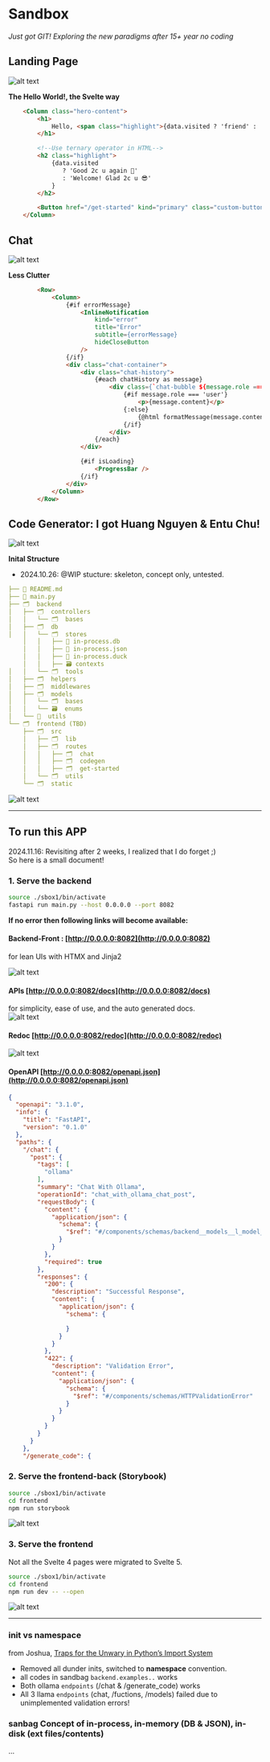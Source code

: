 
# Sandbox 
_Just got GIT! Exploring the new paradigms after 15+ year no coding_

## Landing Page

![alt text](_docs/image.png)

**The Hello World!, the Svelte way**  
```html
    <Column class="hero-content">
        <h1>
            Hello, <span class="highlight">{data.visited ? 'friend' : 'stranger'}!</span>
        </h1>

        <!--Use ternary operator in HTML-->
        <h2 class="highlight">
            {data.visited
               ? 'Good 2c u again 🤩'
               : 'Welcome! Glad 2c u 😎'
            }
        </h2>

        <Button href="/get-started" kind="primary" class="custom-button">Get Started</Button>
    </Column>
```                

## Chat
![alt text](_docs/image-1.png)

**Less Clutter**
```html
        <Row>
            <Column>
                {#if errorMessage}
                    <InlineNotification
                        kind="error"
                        title="Error"
                        subtitle={errorMessage}
                        hideCloseButton
                    />
                {/if}
                <div class="chat-container">
                    <div class="chat-history">
                        {#each chatHistory as message}
                            <div class={`chat-bubble ${message.role === 'user' ? 'user-bubble' : 'ai-bubble'}`}>
                                {#if message.role === 'user'}
                                    <p>{message.content}</p>
                                {:else}
                                    {@html formatMessage(message.content)}
                                {/if}
                            </div>
                        {/each}
                    </div>

                    {#if isLoading}
                        <ProgressBar />
                    {/if}
                </div>
            </Column>
        </Row>
```

## Code Generator: I got Huang Nguyen & Entu Chu! 

![alt text](_docs/image-2.png)

**Inital Structure**
- 2024.10.26: @WIP stucture: skeleton, concept only, untested.   

```yaml
├── 📑 README.md
├── 📑 main.py
├── 🗂️  backend
│   ├── 🗂️  controllers
│   │   └── 🗂️  bases
│   ├── 🗂️  db
│   │   └── 🗂️  stores
    │   │   ├── 📑 in-process.db
    │   │   ├── 📑 in-process.json
    │   │   ├── 📑 in-process.duck
    │   │   ├── 🗃️ contexts
│   │   └── 🗂️  tools
│   ├── 🗂️  helpers
│   ├── 🗂️  middlewares
│   ├── 🗂️  models
│   │   └── 🗂️  bases
│   │   └── 🗃️  enums
│   └── 🧰  utils
└── 🗂️  frontend (TBD)
    ├── 🗂️  src
    │   ├── 🗂️  lib
    │   ├── 🗂️  routes
    │   │   ├── 🗂️  chat
    │   │   ├── 🗂️  codegen
    │   │   ├── 🗂️  get-started
    │   └── 🗂️  utils
    └── 🗂️  static
```    



![alt text](_docs/image-3.png)

---

## To run this APP
2024.11.16: Revisiting after 2 weeks, I realized that I do forget ;)  
So here is a small document!

### 1. Serve the backend
   ```bash
   source ./sbox1/bin/activate
   fastapi run main.py --host 0.0.0.0 --port 8082
   ```

**If no error then following links will become available:**  

#### Backend-Front : [http://0.0.0.0:8082](http://0.0.0.0:8082) 
  for lean UIs with HTMX and Jinja2 
  
   ![alt text](_docs/image-3a.png "alt text")
   
#### APIs [http://0.0.0.0:8082/docs](http://0.0.0.0:8082/docs)
for simplicity, ease of use, and the auto generated docs.  
   ![alt text](_docs/image-1a.png)


#### Redoc [http://0.0.0.0:8082/redoc](http://0.0.0.0:8082/redoc)
   ![alt text](_docs/image-2a.png)

  
#### OpenAPI [http://0.0.0.0:8082/openapi.json](http://0.0.0.0:8082/openapi.json)
```json
{
  "openapi": "3.1.0",
  "info": {
    "title": "FastAPI",
    "version": "0.1.0"
  },
  "paths": {
    "/chat": {
      "post": {
        "tags": [
          "ollama"
        ],
        "summary": "Chat With Ollama",
        "operationId": "chat_with_ollama_chat_post",
        "requestBody": {
          "content": {
            "application/json": {
              "schema": {
                "$ref": "#/components/schemas/backend__models__l_model__LModel"
              }
            }
          },
          "required": true
        },
        "responses": {
          "200": {
            "description": "Successful Response",
            "content": {
              "application/json": {
                "schema": {

                }
              }
            }
          },
          "422": {
            "description": "Validation Error",
            "content": {
              "application/json": {
                "schema": {
                  "$ref": "#/components/schemas/HTTPValidationError"
                }
              }
            }
          }
        }
      }
    },
    "/generate_code": {
```

### 2. Serve the frontend-back  (Storybook)
   ```bash
   source ./sbox1/bin/activate
   cd frontend
   npm run storybook 
   ```
![alt text](_docs/image-4a.png)


### 3. Serve the frontend
Not all the Svelte 4 pages were migrated to Svelte 5.
   ```bash
   source ./sbox1/bin/activate
   cd frontend
   npm run dev -- --open 
   ```
![alt text](_docs/image-5a.png)


---

### __init__ vs namespace
from Joshua, [Traps for the Unwary in Python’s Import System](https://python-notes.curiousefficiency.org/en/latest/python_concepts/import_traps.html)
- Removed all dunder inits, switched to **namespace** convention.
- all codes in sandbag `backend.examples..` works
- Both ollama `endpoints` (/chat & /generate_code)  works
- All 3 llama `endpoints` (chat, /fuctions, /models) failed due to unimplemented validation errors! 


### sanbag Concept of in-process, in-memory (DB & JSON), in-disk (ext files/contents)
...